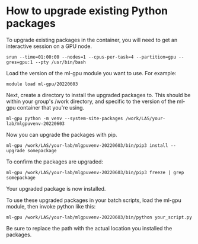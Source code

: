 # How to upgrade existing Python packages

To upgrade existing packages in the container, you will need to get an interactive session on a GPU node.

```
srun --time=01:00:00 --nodes=1 --cpus-per-task=4 --partition=gpu --gres=gpu:1 --pty /usr/bin/bash
```

Load the version of the ml-gpu module you want to use. For example:

```
module load ml-gpu/20220603
```

Next, create a directory to install the upgraded packages to. This should be within your group's /work directory, and specific to the version of the ml-gpu container that you're using.

```
ml-gpu python -m venv --system-site-packages /work/LAS/your-lab/mlgpuvenv-20220603
```

Now you can upgrade the packages with pip.

```
ml-gpu /work/LAS/your-lab/mlgpuvenv-20220603/bin/pip3 install --upgrade somepackage
```

To confirm the packages are upgraded:

```
ml-gpu /work/LAS/your-lab/mlgpuvenv-20220603/bin/pip3 freeze | grep somepackage
```

Your upgraded package is now installed.

To use these upgraded packages in your batch scripts, load the ml-gpu module, then invoke python like this:

```
ml-gpu /work/LAS/your-lab/mlgpuvenv-20220603/bin/python your_script.py
```

Be sure to replace the path with the actual location you installed the packages.